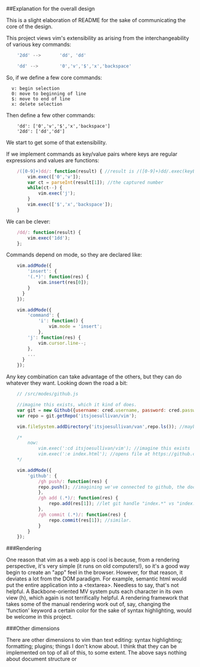 ##Explanation for the overall design

This is a slight elaboration of README for the sake of communicating the core of the design.

This project views vim's extensibility as arising from the interchangeability of various key commands:

```javascript
	'2dd' -->		'dd', 'dd'

	'dd' -->		'0','v','$','x','backspace'
```

So, if we define a few core commands:

```
  v: begin selection
  0: move to beginning of line
  $: move to end of line
  x: delete selection
```

Then define a few other commands:

```
	'dd': ['0','v','$','x','backspace']
	'2dd': ['dd','dd']
```

We start to get some of that extensibility.

If we implement commands as key/value pairs where keys are regular expressions and values are functions:

```javascript
	/([0-9]+)dd/: function(result) { //result is /([0-9]+)dd/.exec(keyBuffer)
		vim.exec(['0','v']);
		var ct = parseInt(result[1]); //the captured number
		while(ct--) {
			vim.exec('j');
		}
		vim.exec(['$','x','backspace']);
	}
```

We can be clever:

```javascript
	/dd/: function(result) {
		vim.exec('1dd');
	};
```

Commands depend on mode, so they are declared like:

```javascript
	vim.addMode({
		'insert': {
	    '(.*)': function(res) {
	    	vim.insert(res[0]);
	    }
	  }
	});

	vim.addMode({
		'command': {
			'i': function() {
				vim.mode = 'insert';
			},
	    'j': function(res) {
	    	vim.cursor.line--;
	    },
	    ...
	  }
	});
```

Any key combination can take advantage of the others, but they can do whatever they want. Looking down the road a bit:

```javascript
	// /src/modes/github.js

	//imagine this exists, which it kind of does.
	var git = new Github({username: cred.username, password: cred.password});
	var repo = git.getRepo('itsjoesullivan/vim');

	vim.fileSystem.addDirectory('itsjoesullivan/van',repo.ls()); //maybe we could add a filesystem here

	/*
		now:
			vim.exec(':cd itsjoesullivan/vim'); //imagine this exists
			vim.exec(':e index.html'); //opens file at https://github.com/itsjoesullivan/vim/index.html
	*/

	vim.addMode({
		'github': {
			/gh push/: function(res) {
		  	repo.push(); //imagining we've connected to github, the document came from there, whatever.
			},
			/gh add (.*)/: function(res) {
				repo.add(res[1]); //let git handle "index.*" vs "index.html"
			},
			/gh commit (.*)/: function(res) {
				repo.commit(res[1]); //similar.
			}
		}
	});
```

###Rendering

One reason that vim as a web app is cool is because, from a rendering perspective, it's very simple (it runs on old computers!), so it's a good way begin to create an "app" feel in the browser. However, for that reason, it deviates a lot from the DOM paradigm. For example, semantic html would put the entire application into a \<textarea>. Needless to say, that's not helpful. A Backbone-oriented MV system puts each character in its own view (<span class='char'>h</span>), which again is not terrifically helpful. A rendering framework that takes some of the manual rendering work out of, say, changing the 'function' keyword a certain color for the sake of syntax highlighting, would be welcome in this project.

###Other dimensions

There are other dimensions to vim than text editing: syntax highlighting; formatting; plugins; things I don't know about. I think that they can be implemented on top of all of this, to some extent. The above says nothing about document structure or 
